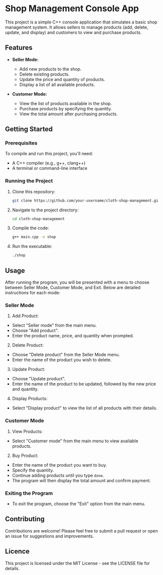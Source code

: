 # Shop Management Console App
This project is a simple C++ console application that simulates a basic shop management system. It allows sellers to manage products (add, delete, update, and display) and customers to view and purchase products.

## Features

- **Seller Mode:**
  - Add new products to the shop.
  - Delete existing products.
  - Update the price and quantity of products.
  - Display a list of all available products.

- **Customer Mode:**
  - View the list of products available in the shop.
  - Purchase products by specifying the quantity.
  - View the total amount after purchasing products.

## Getting Started

### Prerequisites

To compile and run this project, you'll need:

- A C++ compiler (e.g., g++, clang++)
- A terminal or command-line interface

### Running the Project

1. Clone this repository:
   ```bash
   git clone https://github.com/your-username/cloth-shop-management.git

2. Navigate to the project directory:
   ```bash
   cd cloth-shop-management

2. Compile the code:
   ```bash
   g++ main.cpp -o shop

3. Run the executable:
   ```bash
   ./shop

## Usage
After running the program, you will be presented with a menu to choose between Seller Mode, Customer Mode, and Exit. Below are detailed instructions for each mode:

### Seller Mode

1. Add Product:
- Select "Seller mode" from the main menu.
- Choose "Add product".
- Enter the product name, price, and quantity when prompted.

2. Delete Product:
- Choose "Delete product" from the Seller Mode menu.
- Enter the name of the product you wish to delete.

3. Update Product:
- Choose "Update product".
- Enter the name of the product to be updated, followed by the new price and quantity.
  
4. Display Products:
- Select "Display product" to view the list of all products with their details.
  
### Customer Mode

1. View Products:
- Select "Customer mode" from the main menu to view available products.
  
2. Buy Product:
- Enter the name of the product you want to buy.
- Specify the quantity.
- Continue adding products until you type `done`.
- The program will then display the total amount and confirm payment.

### Exiting the Program

- To exit the program, choose the "Exit" option from the main menu.

## Contributing
Contributions are welcome! Please feel free to submit a pull request or open an issue for suggestions and improvements.

## Licence
This project is licensed under the MIT License - see the LICENSE file for details.
